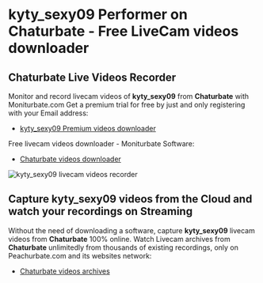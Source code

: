 # kyty_sexy09 Performer on Chaturbate - Free LiveCam videos downloader

## Chaturbate Live Videos Recorder

Monitor and record livecam videos of **kyty_sexy09** from **Chaturbate** with Moniturbate.com
Get a premium trial for free by just and only registering with your Email address:
* [kyty_sexy09 Premium videos downloader](https://moniturbate.com/request-demo-licence-key.html)

Free livecam videos downloader - Moniturbate Software:
* [Chaturbate videos downloader](https://moniturbate.com/moniturbate-download-software.html)

![kyty_sexy09 livecam videos recorder](https://peachurnet.com/templates/moniturbate-software.png)


## Capture kyty_sexy09 videos from the Cloud and watch your recordings on Streaming

Without the need of downloading a software, capture **kyty_sexy09** livecam videos from **Chaturbate** 100% online.
Watch Livecam archives from **Chaturbate** unlimitedly from thousands of existing recordings, only on Peachurbate.com and its websites network:
* [Chaturbate videos archives](https://peachurnet.com/)